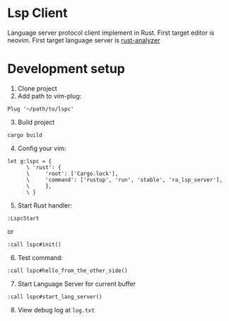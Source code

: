 # Lsp Client

Language server protocol client implement in Rust.
First target editor is neovim.
First target language server is [rust-analyzer](https://github.com/rust-analyzer/rust-analyzer)

# Development setup

1. Clone project
2. Add path to vim-plug:
```
Plug '~/path/to/lspc'
```

3. Build project
```
cargo build
```

4. Config your vim:
```
let g:lspc = {
      \ 'rust': {
      \     'root': ['Cargo.lock'],
      \     'command': ['rustup', 'run', 'stable', 'ra_lsp_server'],
      \     },
      \ }
```

5. Start Rust handler:
```
:LspcStart
```
or
```
:call lspc#init()
```

6. Test command:
```
:call lspc#hello_from_the_other_side()
```

7. Start Language Server for current buffer
```
:call lspc#start_lang_server()
```

8. View debug log at `log.txt`

